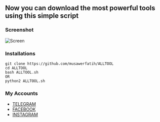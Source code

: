 ## Now you can download the most powerful tools using this simple script
### Screenshot
![Screen](http://www.m9c.net/uploads/15563553591.jpg)
### Installations
```
git clone https://github.com/musawerfatih/ALLTOOL
cd ALLTOOL
bash ALLTOOL.sh
OR
python2 ALLTOOL.sh
```
### My Accounts
* [TELEGRAM](https://t.me/hackeer1)
* [FACEBOOK](https://www.facebook.com/king.hacking.sy)
* [INSTAGRAM](https://instagram.com/king1hacking)
